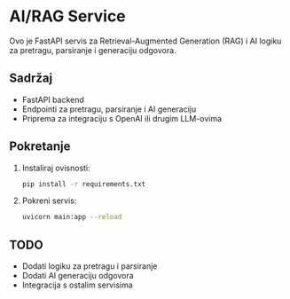 # AI/RAG Service

Ovo je FastAPI servis za Retrieval-Augmented Generation (RAG) i AI logiku za pretragu, parsiranje i generaciju odgovora.

## Sadržaj
- FastAPI backend
- Endpointi za pretragu, parsiranje i AI generaciju
- Priprema za integraciju s OpenAI ili drugim LLM-ovima

## Pokretanje

1. Instaliraj ovisnosti:
   ```bash
   pip install -r requirements.txt
   ```
2. Pokreni servis:
   ```bash
   uvicorn main:app --reload
   ```

## TODO
- Dodati logiku za pretragu i parsiranje
- Dodati AI generaciju odgovora
- Integracija s ostalim servisima
